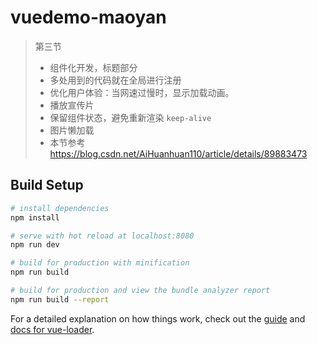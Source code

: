 # vuedemo-maoyan

> 第三节
>
> - 组件化开发，标题部分
> - 多处用到的代码就在全局进行注册
> - 优化用户体验：当网速过慢时，显示加载动画。
> - 播放宣传片
> - 保留组件状态，避免重新渲染 `keep-alive`
> - 图片懒加载
> - 本节参考 https://blog.csdn.net/AiHuanhuan110/article/details/89883473

## Build Setup

``` bash
# install dependencies
npm install

# serve with hot reload at localhost:8080
npm run dev

# build for production with minification
npm run build

# build for production and view the bundle analyzer report
npm run build --report
```

For a detailed explanation on how things work, check out the [guide](http://vuejs-templates.github.io/webpack/) and [docs for vue-loader](http://vuejs.github.io/vue-loader).
